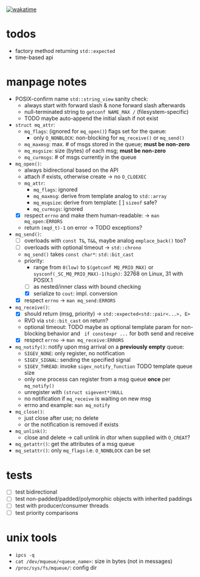 [![wakatime](https://wakatime.com/badge/user/77eda5cb-f41d-45da-a208-715b0faa4269/project/2fdc66e6-17db-4272-a608-d1ae0e7bdf1e.svg)](https://wakatime.com/badge/user/77eda5cb-f41d-45da-a208-715b0faa4269/project/2fdc66e6-17db-4272-a608-d1ae0e7bdf1e)

# todos

- factory method returning `std::expected`
- time-based api

# manpage notes

- POSIX-confirm name `std::string_view` sanity check:
	- always start with forward slash & none forward slash afterwards
	- null-terminated string to `getconf NAME_MAX /` (filesystem-specific)
	- TODO maybe auto-append the initial slash if not exist
- `struct mq_attr`:
	- `mq_flags`: (ignored for `mq_open()`) flags set for the queue:
		- only `O_NONBLOCK`: non-blocking for `mq_receive()` or `mq_send()`
	- `mq_maxmsg`: max. # of msgs stored in the queue; **must be non-zero**
	- `mq_msgsize`: size (bytes) of each msg; **must be non-zero**
	-  `mq_curmsgs`: # of msgs currently in the queue
- `mq_open()`:
	- always bidirectional based on the API
	- attach if exists, otherwise create -> no `O_CLOEXEC`
	- `mq_attr`:
		- `mq_flags`: ignored
		- `mq_maxmsg`: derive from template analog to `std::array`
		- `mq_msgsize`: derive from template: [ ] `sizeof` safe?
		- `mq_curmsgs`: ignored
	- [X] respect `errno` and make them human-readable: -> `man mq_open:ERRORS`
	- return `(mqd_t)-1` on error -> TODO exceptions?
- `mq_send()`:
	- [ ] overloads with `const T&`, `T&&`, maybe analog `emplace_back()` too?
	- [ ] overloads with optional timeout -> `std::chrono`
	- `mq_send()` takes `const char*`: `std::bit_cast`
	- priority:
		- range from `0(low)` to `$(getconf MQ_PRIO_MAX)` or
		  `sysconf(_SC_MQ_PRIO_MAX)-1(high)`: 32768 on Linux, 31 with POSIX.1
		- [ ] as nested/inner class with bound checking
		- [X] serialize to `cout`: impl. conversion
	- [X] respect `errno` -> `man mq_send:ERRORS`
- `mq_receive()`:
	- [X] should return (msg, priority) -> `std::expected<std::pair<...>, E>`
	- RVO via `std::bit_cast` on return?
	- optional timeout: TODO maybe as optional template param for non-blocking
	  behavior and ` if constexpr ...` for both send and receive
	- [X] respect `errno` -> `man mq_receive:ERRORS`
- `mq_notify()`: notify upon msg arrival on a **previously empty** queue:
	- `SIGEV_NONE`: only register, no notification
	- `SIGEV_SIGNAL`: sending the specified signal
	- `SIGEV_THREAD`: invoke `sigev_notify_function` TODO template queue size
	- only one process can register from a msg queue **once** per `mq_notify()`
	- unregister with `(struct sigevent*)NULL`
	- no notification if `mq_receive` is waiting on new msg
	- errno and example: `man mq_notify`
- `mq_close()`:
	- just close after use; no delete
	- or the notification is removed if exists
- `mq_unlink()`:
	- close and delete -> call unlink in dtor when supplied with `O_CREAT`?
- `mq_getattr()`: get the attributes of a msg queue
- `mq_setattr()`: only `mq_flags` i.e. `O_NONBLOCK` can be set

# tests

- [ ] test bidirectional
- [ ] test non-padded/padded/polymorphic objects with inherited paddings
- [ ] test with producer/consumer threads
- [ ] test priority comparisons

# unix tools

- `ipcs -q`
- `cat /dev/mqueue/<queue_name>`: size in bytes (not in messages)
- `/proc/sys/fs/mqueue/`: config dir
